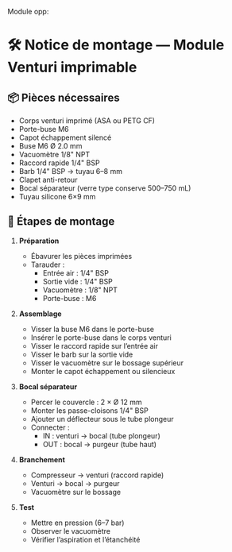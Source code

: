 Module opp:
# 🛠️ Notice de montage — Module Venturi imprimable

## 📦 Pièces nécessaires
- Corps venturi imprimé (ASA ou PETG CF)
- Porte-buse M6
- Capot échappement silencé
- Buse M6 Ø 2.0 mm
- Vacuomètre 1/8" NPT
- Raccord rapide 1/4" BSP
- Barb 1/4" BSP → tuyau 6–8 mm
- Clapet anti-retour
- Bocal séparateur (verre type conserve 500–750 mL)
- Tuyau silicone 6×9 mm

## 🧰 Étapes de montage

1. **Préparation**
   - Ébavurer les pièces imprimées
   - Tarauder :
     - Entrée air : 1/4" BSP
     - Sortie vide : 1/4" BSP
     - Vacuomètre : 1/8" NPT
     - Porte-buse : M6

2. **Assemblage**
   - Visser la buse M6 dans le porte-buse
   - Insérer le porte-buse dans le corps venturi
   - Visser le raccord rapide sur l’entrée air
   - Visser le barb sur la sortie vide
   - Visser le vacuomètre sur le bossage supérieur
   - Monter le capot échappement ou silencieux

3. **Bocal séparateur**
   - Percer le couvercle : 2 × Ø 12 mm
   - Monter les passe-cloisons 1/4" BSP
   - Ajouter un déflecteur sous le tube plongeur
   - Connecter :
     - IN : venturi → bocal (tube plongeur)
     - OUT : bocal → purgeur (tube haut)

4. **Branchement**
   - Compresseur → venturi (raccord rapide)
   - Venturi → bocal → purgeur
   - Vacuomètre sur le bossage

5. **Test**
   - Mettre en pression (6–7 bar)
   - Observer le vacuomètre
   - Vérifier l’aspiration et l’étanchéité